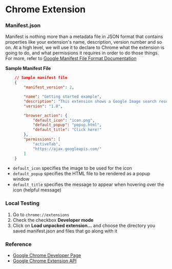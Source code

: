 # Chrome Extension

### Manifest.json
Manifest is nothing more than a metadata file in JSON format that contains properties like your extension's name, description, version number and so on. At a high level, we will use it to declare to Chrome what the extension is going to do, and what permissions it requires in order to do those things. For more, refer to [Google Manifest File Format Documentation](https://developer.chrome.com/extensions/manifest)

**Sample Manifest File**
```JSON
	// Sample manifest file
	{
		"manifest_version": 2,

		"name": "Getting started example",
		"description": "This extension shows a Google Image search result for the current page",
		"version": "1.0",

		"browser_action": {
			"default_icon": "icon.png",
			"default_popup": "popup.html",
			"default_title": "Click here!"
		},
		"permissions": [
			"activeTab",
			"https://ajax.googleapis.com/"
		]
	}
```
- `default_icon` specifies the image to be used for the icon
- `default_popup` specifies the HTML file to be rendered as a popup window
- `default_title` specifies the message to appear when hovering over the icon (helpful message)

### Local Testing
1. Go to `chrome://extensions`
2. Check the checkbox **Developer mode**
3. Click on **Load unpacked extension...** and choose the directory you saved manifest.json and files that go along with it


### Reference
- [Google Chrome Developer Page](https://developer.chrome.com/extensions/getstarted)
- [Google Chrome Extension API](https://developer.chrome.com/extensions/api_index)
